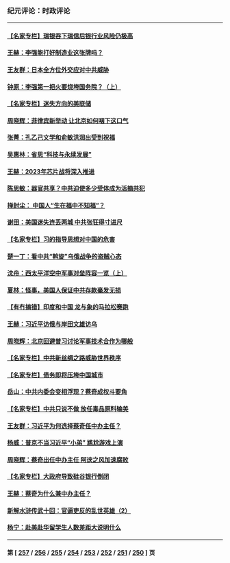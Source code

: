 ### 纪元评论：时政评论
---
#### [【名家专栏】瑞银吞下瑞信后银行业风险仍极高](../../pages/nsc1025/n13957552.md) 
#### [王赫：李强能打好制造业这张牌吗？](../../pages/nsc1025/n13958148.md) 
#### [王友群：日本全方位外交应对中共威胁](../../pages/nsc1025/n13957903.md) 
#### [钟原：李强第一把火要烧垮国务院？（上）](../../pages/nsc1025/n13958011.md) 
#### [【名家专栏】迷失方向的美联储](../../pages/nsc1025/n13955984.md) 
#### [周晓辉：菲律宾新举动 让北京如何咽下这口气](../../pages/nsc1025/n13957846.md) 
#### [张菁：孔乙己文学和俞敏洪润出受到祝福](../../pages/nsc1025/n13957833.md) 
#### [吴惠林：省思“科技与永续发展”](../../pages/nsc1025/n13957718.md) 
#### [王赫：2023年芯片战将深入推进](../../pages/nsc1025/n13957692.md) 
#### [陈思敏：器官共享？中共迫使多少受体成为活摘共犯](../../pages/nsc1025/n13957647.md) 
#### [掸封尘： 中国人“生在福中不知福”？](../../pages/nsc1025/n13957243.md) 
#### [谢田：美国迷失连丢两城 中共张狂得寸进尺](../../pages/nsc1025/n13957158.md) 
#### [【名家专栏】习的指导思想对中国的危害](../../pages/nsc1025/n13955985.md) 
#### [楚一丁：看中共“斡旋”乌俄战争的盗贼心态](../../pages/nsc1025/n13956497.md) 
#### [沈舟：西太平洋空中军事对垒阵容一览（上）](../../pages/nsc1025/n13956354.md) 
#### [夏林：怪事，美国人保证中共存款毫发无损](../../pages/nsc1025/n13956986.md) 
#### [【有冇搞错】印度和中国 龙与象的马拉松赛跑](../../pages/nsc1025/n13956581.md) 
#### [王赫：习近平访俄与岸田文雄访乌](../../pages/nsc1025/n13956464.md) 
#### [周晓辉：北京回避普习讨论军事技术合作为哪般](../../pages/nsc1025/n13956283.md) 
#### [【名家专栏】中共新丝绸之路威胁世界秩序](../../pages/nsc1025/n13954470.md) 
#### [【名家专栏】债务即将压垮中国城市](../../pages/nsc1025/n13953703.md) 
#### [岳山：中共内委会变相浮现？蔡奇成权斗要角](../../pages/nsc1025/n13955898.md) 
#### [【名家专栏】中共只说不做 放任毒品原料输美](../../pages/nsc1025/n13954477.md) 
#### [王友群：习近平为何选择蔡奇任中办主任？](../../pages/nsc1025/n13955497.md) 
#### [杨威：普京不当习近平“小弟” 尴尬游戏上演](../../pages/nsc1025/n13955563.md) 
#### [周晓辉：蔡奇出任中办主任 阿谀之风加速腐败](../../pages/nsc1025/n13955442.md) 
#### [【名家专栏】大政府导致硅谷银行倒闭](../../pages/nsc1025/n13955177.md) 
#### [王赫：蔡奇为什么兼中办主任？](../../pages/nsc1025/n13955024.md) 
#### [新解水浒传武十回：官逼吏反的乱世英雄（2）](../../pages/nsc1025/n13954942.md) 
#### [杨宁：赴美赴华留学生人数差距大说明什么](../../pages/nsc1025/n13954695.md) 

---
#### 第 [ [257](./257.md) / [256](./256.md) / [255](./255.md) / [254](./254.md) / [253](./253.md) / [252](./252.md) / [251](./251.md) / [250](./250.md) ] 页
